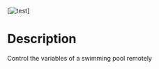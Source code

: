 [![test](https://github.com/davsuapas/swpoolcontroller/workflows/test/badge.svg)]

# Description
Control the variables of a swimming pool remotely
